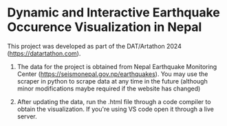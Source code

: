 # Dynamic and Interactive Earthquake Occurence Visualization in Nepal
This project was developed as part of the DAT/Artathon 2024 (https://datartathon.com). 

1. The data for the project is obtained from Nepal Earthquake Monitoring Center (https://seismonepal.gov.np/earthquakes). You may use the scraper in python to scrape data at any time in the future (although minor modifications maybe required if the website has changed)

2. After updating the data, run the .html file through a code compiler to obtain the visualization. If you're using VS code open it through a live server. 
